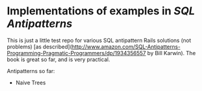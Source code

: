 # Implementations of examples in *SQL Antipatterns*

This is just a little test repo for various SQL antipattern Rails solutions (not problems) [as described](http://www.amazon.com/SQL-Antipatterns-Programming-Pragmatic-Programmers/dp/1934356557 by Bill Karwin). The book is great so far, and is very practical.

Antipatterns so far:

 * Naive Trees